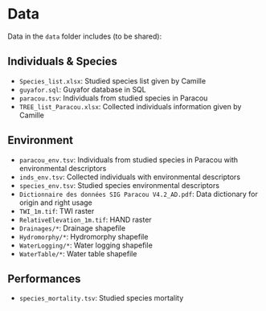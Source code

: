 # Data

Data in the `data` folder includes (to be shared):

## Individuals & Species

-   `Species_list.xlsx`: Studied species list given by Camille
-   `guyafor.sql`: Guyafor database in SQL
-   `paracou.tsv`: Individuals from studied species in Paracou
-   `TREE_list_Paracou.xlsx`: Collected individuals information given by Camille

## Environment

-   `paracou_env.tsv`: Individuals from studied species in Paracou with environmental descriptors
-   `inds_env.tsv`: Collected individuals with environmental descriptors
-   `species_env.tsv`: Studied species environmental descriptors
-   `Dictionnaire des données SIG Paracou V4.2_AD.pdf`: Data dictionary for origin and right usage
-   `TWI_1m.tif`: TWI raster
-   `RelativeElevation_1m.tif`: HAND raster
-   `Drainages/*`: Drainage shapefile
-   `Hydromorphy/*`: Hydromorphy shapefile
-   `WaterLogging/*`: Water logging shapefile
-   `WaterTable/*`: Water table shapefile

## Performances

-   `species_mortality.tsv`: Studied species mortality
